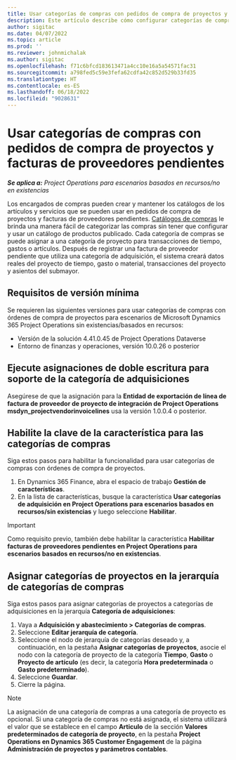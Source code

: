 ```yaml
---
title: Usar categorías de compras con pedidos de compra de proyectos y facturas de proveedores pendientes
description: Este artículo describe cómo configurar categorías de compras que se pueden usar con pedidos de compra de proyectos y facturas de proveedores pendientes.
author: sigitac
ms.date: 04/07/2022
ms.topic: article
ms.prod: ''
ms.reviewer: johnmichalak
ms.author: sigitac
ms.openlocfilehash: f71c6bfcd183613471a4cc10e16a5a54571fac31
ms.sourcegitcommit: a798fed5c59e3fefa62cdfa42c852d529b33fd35
ms.translationtype: HT
ms.contentlocale: es-ES
ms.lasthandoff: 06/18/2022
ms.locfileid: "9028631"
---
```

# <a name="use-procurement-categories-with-project-purchase-orders-and-pending-vendor-invoices"></a>Usar categorías de compras con pedidos de compra de proyectos y facturas de proveedores pendientes

_**Se aplica a:** Project Operations para escenarios basados en recursos/no en existencias_

Los encargados de compras pueden crear y mantener los catálogos de los artículos y servicios que se pueden usar en pedidos de compra de proyectos y facturas de proveedores pendientes. [Catálogos de compras](/dynamics365/supply-chain/procurement/procurement-catalogs) le brinda una manera fácil de categorizar las compras sin tener que configurar y usar un catálogo de productos publicado. Cada categoría de compras se puede asignar a una categoría de proyecto para transacciones de tiempo, gastos o artículos. Después de registrar una factura de proveedor pendiente que utiliza una categoría de adquisición, el sistema creará datos reales del proyecto de tiempo, gasto o material, transacciones del proyecto y asientos del submayor.

## <a name="minimum-version-requirements"></a>Requisitos de versión mínima

Se requieren las siguientes versiones para usar categorías de compras con órdenes de compra de proyectos para escenarios de Microsoft Dynamics 365 Project Operations sin existencias/basados en recursos:

- Versión de la solución 4.41.0.45 de Project Operations Dataverse
- Entorno de finanzas y operaciones, versión 10.0.26 o posterior

## <a name="run-dual-write-maps-for-procurement-category-support"></a>Ejecute asignaciones de doble escritura para soporte de la categoría de adquisiciones

Asegúrese de que la asignación para la **Entidad de exportación de línea de factura de proveedor de proyecto de integración de Project Operations msdyn\_projectvendorinvoicelines** usa la versión 1.0.0.4 o posterior.

## <a name="enable-the-feature-key-for-procurement-categories"></a>Habilite la clave de la característica para las categorías de compras

Siga estos pasos para habilitar la funcionalidad para usar categorías de compras con órdenes de compra de proyectos.

1. En Dynamics 365 Finance, abra el espacio de trabajo **Gestión de características**.
1. En la lista de características, busque la característica **Usar categorías de adquisición en Project Operations para escenarios basados en recursos/sin existencias** y luego seleccione **Habilitar**.

> [!IMPORTANT]
> Como requisito previo, también debe habilitar la característica **Habilitar facturas de proveedores pendientes en Project Operations para escenarios basados en recursos/no en existencias**.

## <a name="map-project-categories-in-the-procurement-category-hierarchy"></a>Asignar categorías de proyectos en la jerarquía de categorías de compras

Siga estos pasos para asignar categorías de proyectos a categorías de adquisiciones en la jerarquía **Categoría de adquisiciones**:

1. Vaya a **Adquisición y abastecimiento \> Categorías de compras**.
1. Seleccione **Editar jerarquía de categoría**.
1. Seleccione el nodo de jerarquía de categorías deseado y, a continuación, en la pestaña **Asignar categorías de proyectos**, asocie el nodo con la categoría de proyecto de la categoría **Tiempo**, **Gasto** o **Proyecto de artículo** (es decir, la categoría **Hora predeterminada** o **Gasto predeterminado**).
1. Seleccione **Guardar**.
1. Cierre la página.

> [!NOTE]
> La asignación de una categoría de compras a una categoría de proyecto es opcional. Si una categoría de compras no está asignada, el sistema utilizará el valor que se establece en el campo **Articulo** de la sección **Valores predeterminados de categoría de proyecto**, en la pestaña **Project Operations en Dynamics 365 Customer Engagement** de la página **Administración de proyectos y parámetros contables**.
